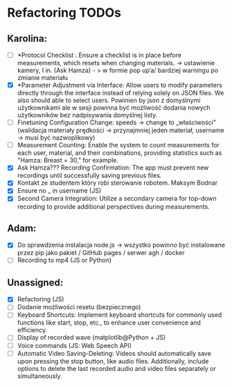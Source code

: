# Refactoring TODOs

## Karolina:
- [ ] *Protocol Checklist : Ensure a checklist is in place before measurements, which resets when changing materials. -> ustawienie kamery, I in. (Ask Hamza) - > w formie pop up’a/ bardziej warningu  po zmianie materiału
- [x] *Parameter Adjustment via Interface: Allow users to modify parameters directly through the interface instead of relying solely on JSON files. We also should able to select users. Powinien by json z domyślnymi użytkownikami ale w sesji powinna być możliwość dodania nowych użytkowników bez nadpisywania domyślnej listy.
- [ ] Finetuning Configuration Change: speeds -> change to „właściwości” (walidacja materiały prędkości -> przynajmniej jeden materiał, username -> musi być nazwoplikowy)
- [ ] Measurement Counting: Enable the system to count measurements for each user, material, and their combinations, providing statistics such as "Hamza: Breast = 30," for example.
- [x] Ask Hamza???  Recording Confirmation: The app must prevent new recordings until successfully saving previous files.
- [x] Kontakt ze studentem który robi sterowanie robotem. Maksym Bodnar
- [x] Ensure no _ in username (JS)
- [x] Second Camera Integration: Utilize a secondary camera for top-down recording to provide additional perspectives during measurements.

## Adam:
- [x] Do sprawdzenia instalacja node.js -> wszystko powinno być instalowane przez pip jako pakiet / GitHub pages / serwer agh / docker
- [ ] Recording to mp4 (JS or Python)

## Unassigned:
- [x] Refactoring (JS)
- [ ] Dodanie możliwości resetu (bezpiecznego)
- [ ] Keyboard Shortcuts: Implement keyboard shortcuts for commonly used functions like start, stop, etc., to enhance user convenience and efficiency.
- [ ] Display of recorded wave (matplotlib@Python + JS)
- [ ] Voice commands (JS: Web Speech API)
- [ ] Automatic Video Saving-Deleting: Videos should automatically save upon pressing the stop button, like audio files. Additionally, include options to delete the last recorded audio and video files separately or simultaneously.
